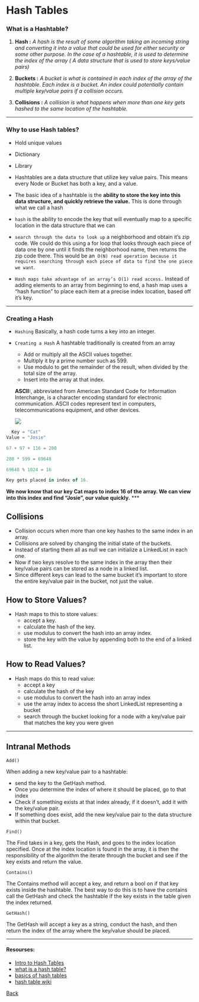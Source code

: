 # Hash Tables

### What is a Hashtable? 

1. **Hash :** *A hash is the result of some algorithm taking an incoming string and converting it into a value that could be used for either security or some other purpose. In the case of a hashtable, it is used to determine the index of the array ( A data structure that is used to store keys/value pairs)*

2. **Buckets :** *A bucket is what is contained in each index of the array of the hashtable. Each index is a bucket. An index could potentially contain multiple key/value pairs if a collision occurs.*

3. **Collisions :** *A collision is what happens when more than one key gets hashed to the same location of the hashtable.*

*** 
  
### Why to use Hash tables? 
- Hold unique values
- Dictionary
- Library
  
- Hashtables are a data structure that utilize key value pairs. This means every Node or Bucket has both a key, and a value.
  
 - The basic idea of a hashtable is the **ability to store the key into this data structure, and quickly retrieve the value.** This is done through what we call a hash
  
- `hash` is the ability to encode the key that will eventually map to a specific location in the data structure that we can
  
- `search through the data to look up` a neighborhood and obtain it’s zip code. We could do this using a for loop that looks through each piece of data one by one until it finds the neighborhood name, then returns the zip code there. This would be an` O(N) read operation because it requires searching through each piece of data to find the one piece we want`.

- `Hash maps take advantage of an array’s O(1) read access.` Instead of adding elements to an array from beginning to end, a hash map uses a “hash function” to place each item at a precise index location, based off it’s key.

*** 
### Creating a Hash
- `Hashing`
Basically, a hash code turns a key into an integer. 

- `Creating a Hash`
A hashtable traditionally is created from an array
  - Add or multiply all the ASCII values together.
  - Multiply it by a prime number such as 599.
  - Use modulo to get the remainder of the result, when divided by the total size of the array.
  - Insert into the array at that index.
  
  **ASCII:**, abbreviated from American Standard Code for Information Interchange, is a character encoding standard for electronic communication. ASCII codes represent text in computers, telecommunications equipment, and other devices.

  ![](https://www.unitronicsplc.com/Download/SoftwareHelp/VisiLogic_Knowledgebase/ASCII_Table.gif)

```js
  Key = "Cat"
Value = "Josie"

67 + 97 + 116 = 280

280 * 599 = 69648

69648 % 1024 = 16

Key gets placed in index of 16. 
  ```
**We now know that our key Cat maps to index 16 of the array. We can view into this index and find “Josie”, our value quickly.**
***️
## Collisions
- Collision occurs when more than one key hashes to the same index in an array.
- Collisions are solved by changing the initial state of the buckets.
- Instead of starting them all as null we can initialize a LinkedList in each one.
- Now if two keys resolve to the same index in the array then their key/value pairs can be stored as a node in a linked list.
- Since different keys can lead to the same bucket it’s important to store the entire key/value pair in the bucket, not just the value.

## How to Store Values?
- Hash maps to this to store values:
  - accept a key.
  - calculate the hash of the key.
  - use modulus to convert the hash into an array index.
  - store the key with the value by appending both to the end of a linked list.

## How to Read Values?
- Hash maps do this to read value:
  - accept a key
  - calculate the hash of the key
  - use modulus to convert the hash into an array index
  - use the array index to access the short LinkedList representing a bucket
  - search through the bucket looking for a node with a key/value pair that matches the key you were given

**** 
## Intranal Methods 

`Add()`

When adding a new key/value pair to a hashtable:

 - send the key to the GetHash method.
 - Once you determine the index of where it should be placed, go to that index
 - Check if something exists at that index already, if it doesn’t, add it with the key/value pair.
 - If something does exist, add the new key/value pair to the data structure within that bucket.


`Find()`

The Find takes in a key, gets the Hash, and goes to the index location specified. Once at the index location is found in the array, it is then the responsibility of the algorithm the iterate through the bucket and see if the key exists and return the value.

`Contains()`

The Contains method will accept a key, and return a bool on if that key exists inside the hashtable. The best way to do this is to have the contains call the GetHash and check the hashtable if the key exists in the table given the index returned.

`GetHash()`

The GetHash will accept a key as a string, conduct the hash, and then return the index of the array where the key/value should be placed.

**** 
#### Resourses:  
* [Intro to Hash Tables](https://codefellows.github.io/common_curriculum/data_structures_and_algorithms/Code_401/class-30/resources/Hashtables.html)
* [what is a hash table?](https://www.youtube.com/watch?v=MfhjkfocRR0)
* [basics of hash tables](https://www.hackerearth.com/practice/data-structures/hash-tables/basics-of-hash-tables/tutorial/)
* [hash table wiki](https://en.wikipedia.org/wiki/Hash_table)



[Back](https://github.com/En-ZUH/Reading-notes/tree/main/401)

